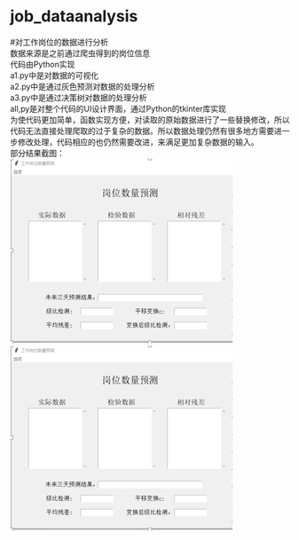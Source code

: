 # job_dataanalysis
#对工作岗位的数据进行分析<br>
数据来源是之前通过爬虫得到的岗位信息<br>
代码由Python实现<br>
a1.py中是对数据的可视化<br>
a2.py中是通过灰色预测对数据的处理分析<br>
a3.py中是通过决策树对数据的处理分析<br>
all,py是对整个代码的UI设计界面，通过Python的tkinter库实现<br>
为使代码更加简单，函数实现方便，对读取的原始数据进行了一些替换修改，所以代码无法直接处理爬取的过于复杂的数据。所以数据处理仍然有很多地方需要进一步修改处理，代码相应的也仍然需要改进，来满足更加复杂数据的输入。<br>
部分结果截图：<br>
 ![Image text](https://github.com/latemaple/job_dataanalysis/blob/master/prediction.png)
  ![Image text](https://github.com/latemaple/job_dataanalysis/blob/master/prediction.png)

